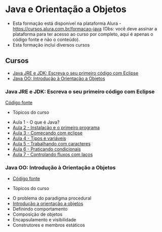 # Java e Orientação a Objetos

* Esta formação está disponível na plataforma Alura - https://cursos.alura.com.br/formacao-java (Obs: você deve assinar a plataforma para ter acesso ao curso por completo, aqui é apenas o código fonte e não o conteúdo).
* Esta formação inclui diversos cursos

## Cursos

- [Java JRE e JDK: Escreva o seu primeiro código com Eclipse](#curso01)
- [Java OO: Introdução à Orientação a Objetos](#curso02)


<a id="curso01"></a>

### Java JRE e JDK: Escreva o seu primeiro código com Eclipse

[Código fonte](https://gitlab.com/isabellydias29/formacao-java-orientacao-objetos/-/tree/master/java-jre-e-jdk-escreva-o-seu-primeiro-codigo-com-eclipse/)

* Tópicos do curso

- Aula 1 - O que é Java?
- [Aula 2 - Instalação e o primeiro programa](https://gitlab.com/isabellydias29/formacao-java-orientacao-objetos/-/tree/master/java-jre-e-jdk-escreva-o-seu-primeiro-codigo-com-eclipse/Aula%202)
- [Aula 3 - Começando com eclipse](https://gitlab.com/isabellydias29/formacao-java-orientacao-objetos/-/tree/master/java-jre-e-jdk-escreva-o-seu-primeiro-codigo-com-eclipse/Aula%203)
- [Aula 4 - Tipos e variáveis](https://gitlab.com/isabellydias29/formacao-java-orientacao-objetos/-/tree/master/java-jre-e-jdk-escreva-o-seu-primeiro-codigo-com-eclipse/Aula%204)
- [Aula 5 - Trabalhando com caracteres](https://gitlab.com/isabellydias29/formacao-java-orientacao-objetos/-/tree/master/java-jre-e-jdk-escreva-o-seu-primeiro-codigo-com-eclipse/Aula%205)
- [Aula 6 - Praticando condicionais](https://gitlab.com/isabellydias29/formacao-java-orientacao-objetos/-/tree/master/java-jre-e-jdk-escreva-o-seu-primeiro-codigo-com-eclipse/Aula%206)
- [Aula 7 - Controlando fluxos com laços](https://gitlab.com/isabellydias29/formacao-java-orientacao-objetos/-/tree/master/java-jre-e-jdk-escreva-o-seu-primeiro-codigo-com-eclipse/Aula%207)


<a id="curso02"></a>

### Java OO: Introdução à Orientação a Objetos

- [Código fonte](https://gitlab.com/isabellydias29/formacao-java-orientacao-objetos/-/tree/master/java-oo-introducao-orientacao-objetos)

* Tópicos do curso

- O problema do paradigma procedural
- [Introdução a orientação a objetos](https://gitlab.com/isabellydias29/formacao-java-orientacao-objetos/-/tree/6fb7d5c292a296f510596c810ee5d231e492fce0/java-oo-introducao-orientacao-objetos)
- Definindo comportamento
- Composição de objetos
- Encapsulamento e visibilidade
- Construtores e membros estáticos

